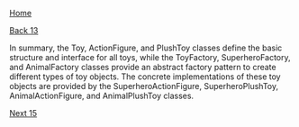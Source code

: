 [Home](page01.md)

[Back 13](page13.md)


In summary, the Toy, ActionFigure, and PlushToy classes define the basic structure and interface for all toys, while the ToyFactory, SuperheroFactory, and AnimalFactory classes provide an abstract factory pattern to create different types of toy objects. The concrete implementations of these toy objects are provided by the SuperheroActionFigure, SuperheroPlushToy, AnimalActionFigure, and AnimalPlushToy classes.

[Next 15](page15.md)
